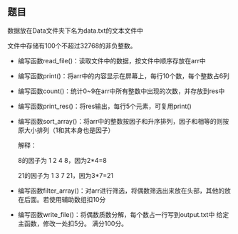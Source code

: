 ## 题目

数据放在Data文件夹下名为data.txt的文本文件中

文件中存储有100个不超过32768的非负整数。

- 编写函数read_file()：读取文件中的数据，按文件中顺序存放在arr中 

- 编写函数print()：将arr中的内容显示在屏幕上，每行10个数，每个整数占6列 

- 编写函数count()：统计0~9在arr中所有整数中出现的次数，并存放到res中 

- 编写函数print_res()：将res输出，每行5个元素，可复用print() 

- 编写函数sort_array()：将arr中的整数按因子和升序排列，因子和相等的则按原大小排列（1和其本身也是因子） 

  解释：

  8的因子为 1 2 4 8，因为2*4=8

  21的因子为 1 3 7 21，因为3*7=21

- 编写函数filter_array()：对arr进行筛选，将偶数筛选出来放在头部，其他的放在后面。若使用辅助数组扣10分 

- 编写函数write_file()：将偶数质数分解，每个数占一行写到output.txt中 给定主函数，修改一处扣5分。 满分100分。